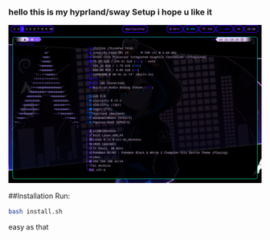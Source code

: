 ### hello this is my hyprland/sway Setup i hope u like it

<div align="center">
    <img src="https://github.com/troy600/hyprland-dotfiles/blob/main/Screenshot1.png?raw=true">  
</div>

##Installation
Run:
```sh
bash install.sh
```
easy as that
